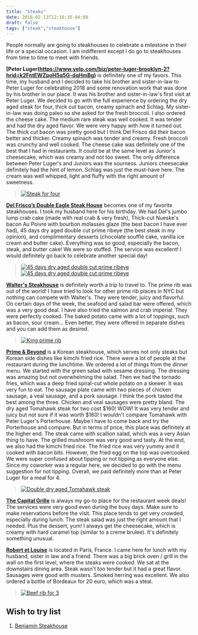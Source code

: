 ```yaml
---
title: "Steaks"
date: 2018-02-13T12:16:35-04:00
draft: false
tags: ["steak","steakhouse"]
---
```

People normally are going to steakhouses to celebrate a milestone in their life or a special occasion. I am indifferent except I do go to steakhouses from time to time to meet with friends.

**[Peter Luger(https://www.yelp.com/biz/peter-luger-brooklyn-2?hrid=k2FntEWZpoH5q5G-dqHmBg)** is definitely one of my favors. This time, my husband and I decided to take his brother and sister-in-law to Peter Luger for celebrating 2018 and some renovation work that was done by his brother in our place. It was his brother and sister-in-law's first visit at Peter Luger. We decided to go with the full experience by ordering the dry aged steak for four, thick cut bacon, creamy spinach and Schlag. My sister-in-law was doing paleo so she asked for the fresh broccoli. I also ordered the cheese cake. The medium rare steak was well cooked. It was tender and had the dry aged flavor. We were very happy with how it turned out. The thick cut bacon was pretty good but I think Del Frisco did their bacon better and thicker. Creamy spinach was tender and creamy. Fresh broccoli was crunchy and well cooked. The cheese cake was definitely one of the best that I had in restaurants. It could be at the same level as Junior's cheesecake, which was creamy and not too sweet. The only difference between Peter Luger's and Juniors was the sourness. Juniors cheesecake definitely had the hint of lemon. Schlag was just the must-have here. The cream was well whipped, light and fluffy with the right amount of sweetness.

> [![Steak for four](https://s3-media1.fl.yelpcdn.com/bphoto/CeS6C9D43hMLe7W2yAWzIg/o.jpgg "Steak for four")](https://www.yelp.com/biz_photos/peter-luger-brooklyn-2?select=CeS6C9D43hMLe7W2yAWzIg)

**[Del Frisco’s Double Eagle Steak House](https://www.yelp.com/biz/del-friscos-double-eagle-steak-house-new-york-2?hrid=Efl2CRrqcQe44bq1AuetMQ)** becomes one of my favorite steakhouses. I took my husband here for his birthday. We had Del's jumbo lump crab cake (made with real crab & very fresh), Thick-cut Nueske's bacon Au Poivre with bourbon molasses glaze (the best bacon I have ever had), 45 days dry aged double cut prime ribeye (the best steak in my opinion), and complimentary desserts (chocolate soufflé cake, vanilla ice cream and butter cake). Everything was so good, especially the bacon, steak, and butter cake! We were so stuffed. The service was excellent! I would definitely go back to celebrate another special day!

> [![45 days dry aged double cut prime ribeye](https://s3-media4.fl.yelpcdn.com/bphoto/ekYyQqblQlEO_0vE83UTfQ/o.jpg "45 days dry aged double cut prime ribeyes")](https://www.yelp.com/biz_photos/del-friscos-double-eagle-steak-house-new-york-2?select=ekYyQqblQlEO_0vE83UTfQ) [![45 days dry aged double cut prime ribeye](https://s3-media3.fl.yelpcdn.com/bphoto/oqIiXXO3mPqu6HuGSYQwog/o.jpg "45 days dry aged double cut prime ribeye")](https://www.yelp.com/biz_photos/del-friscos-double-eagle-steak-house-new-york-2?select=oqIiXXO3mPqu6HuGSYQwog)

**[Walter's Steakhouse](https://www.yelp.com/biz/walters-steakhouse-wilmington?hrid=E6pYUYHLXLxf8mZuBv41XQ)** is definitely worth a trip to travel to. The prime rib was out of the world! I have tried to look for other prime rib places in NYC but nothing can compete with Walter's. They were tender, juicy and flavorful. On certain days of the week, the seafood and salad bar were offered, which was a very good deal. I have also tried the salmon and crab imperial. They were perfectly cooked. The baked potato came with a lot of toppings, such as bacon, sour cream... Even better, they were offered in separate dishes and you can add them as desired.

> [![King prime rib](https://s3-media1.fl.yelpcdn.com/bphoto/UUXFAAjHzwVfVB4SleEJTQ/o.jpg "King prime rib")](https://www.yelp.com/biz_photos/walters-steakhouse-wilmington?select=UUXFAAjHzwVfVB4SleEJTQ)

**[Prime & Beyond](https://www.yelp.com/biz/prime-and-beyond-fort-lee?hrid=XI52J1yo_IZQ1DpkFmQGNg)** is a Korean steakhouse, which serves not only steaks but Korean side dishes like kimchi fried rice. There were a lot of people at the restaurant during the lunchtime. We ordered a lot of things from the dinner menu. We started with the green salad with sesame dressing. The dressing was amazing but not overwhelming the salad. Then we had the tornado fries, which was a deep fried spiral-cut whole potato on a skewer. It was very fun to eat. The sausage plate came with two pieces of chicken sausage, a veal sausage, and a pork sausage. I think the pork tasted the best among the three. Chicken and veal sausages were pretty bland. The dry aged Tomahawk steak for two cost $160! WOW! It was very tender and juicy but not sure if it was worth $160! I wouldn't compare Tomahawk with Peter Luger's Porterhouse. Maybe I have to come back and try the Porterhouse and compare. But in terms of price, this place was definitely at the higher end. The steak came with scallion salad, which was a very Asian thing to have. The grilled mushroom was very good and tasty. At the end, we also had the kimchi fried rice. The fried rice was very yummy and it cooked with bacon bits. However, the fried egg on the top was overcooked. We were super confused about tipping or not tipping as everyone else. Since my coworker was a regular here, we decided to go with the menu suggestion for not tipping. Overall, we paid definitely more than at Peter Luger for a meal for 4.

> [![Double dry aged Tomahawk steak](https://s3-media4.fl.yelpcdn.com/bphoto/Bzt6-9VW8XO7zqo75VLeUw/o.jpg "Double dry aged Tomahawk steak")](https://www.yelp.com/biz_photos/prime-and-beyond-fort-lee?select=Bzt6-9VW8XO7zqo75VLeUw)

**[The Capital Grille](https://www.yelp.com/biz/the-capital-grille-new-york-3?hrid=N3JDyDmonCTDwWJ5dmnVTw)** is always my go-to place for the restaurant week deals! The services were very good even during the busy days. Make sure to make reservations before the visit. This place tends to get very crowded, especially during lunch. The steak salad was just the right amount that I needed. Plus the dessert, yum! I always get the cheesecake, which is creamy with hard caramel top (similar to a creme brulee). It's definitely something unusual.

**[Robert et Louise](https://www.yelp.com/biz/robert-et-louise-paris-2?hrid=Cz-vSRQg4HRVbyxLax0Deg)** is located in Paris, France. I came here for lunch with my husband, sister in law and a friend. There was a big brick oven / grill in the wall on the first level, where the steaks were cooked. We sat at the downstairs dining area. Steak wasn't too tender but it had a great flavor. Sausages were good with musters. Smoked herring was excellent. We also ordered a bottle of Bordeaux for 20 euro, which was a steal.

> [![Beef rib for 3](https://s3-media4.fl.yelpcdn.com/bphoto/dZlvi1YSsbOUHDjxr0H5kA/o.jpg "Beef rib for 3")](https://www.yelp.com/biz_photos/robert-et-louise-paris-2?select=dZlvi1YSsbOUHDjxr0H5kA)

Wish to try list
------------------
1. [Benjamin Steakhouse](https://www.yelp.com/biz/benjamin-steakhouse-new-york-2)
